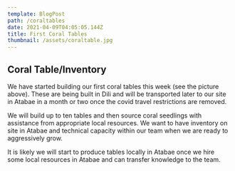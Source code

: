 ```yaml
---
template: BlogPost
path: /coraltables
date: 2021-04-09T04:05:05.144Z
title: First Coral Tables
thumbnail: /assets/coraltable.jpg
---
```

## Coral Table/Inventory

We have started building our first coral tables this week (see the picture above).  These are being built in Dili and will be transported later to our site in Atabae in a month or two once the covid travel restrictions are removed.

We will build up to ten tables and then source coral seedlings with assistance from appropriate  local resources.  We want to have  inventory on site in Atabae and technical capacity within our team when we are ready to aggressively grow.

It is likely we will start to produce tables locally in Atabae once we hire some local resources in Atabae and can transfer knowledge to the team.
